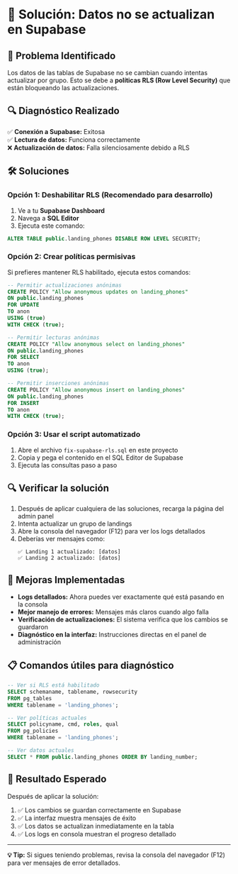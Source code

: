 # 🔧 Solución: Datos no se actualizan en Supabase

## 🚨 Problema Identificado

Los datos de las tablas de Supabase no se cambian cuando intentas actualizar por grupo. Esto se debe a **políticas RLS (Row Level Security)** que están bloqueando las actualizaciones.

## 🔍 Diagnóstico Realizado

✅ **Conexión a Supabase:** Exitosa  
✅ **Lectura de datos:** Funciona correctamente  
❌ **Actualización de datos:** Falla silenciosamente debido a RLS  

## 🛠️ Soluciones

### Opción 1: Deshabilitar RLS (Recomendado para desarrollo)

1. Ve a tu **Supabase Dashboard**
2. Navega a **SQL Editor**
3. Ejecuta este comando:

```sql
ALTER TABLE public.landing_phones DISABLE ROW LEVEL SECURITY;
```

### Opción 2: Crear políticas permisivas

Si prefieres mantener RLS habilitado, ejecuta estos comandos:

```sql
-- Permitir actualizaciones anónimas
CREATE POLICY "Allow anonymous updates on landing_phones" 
ON public.landing_phones 
FOR UPDATE 
TO anon 
USING (true) 
WITH CHECK (true);

-- Permitir lecturas anónimas
CREATE POLICY "Allow anonymous select on landing_phones" 
ON public.landing_phones 
FOR SELECT 
TO anon 
USING (true);

-- Permitir inserciones anónimas
CREATE POLICY "Allow anonymous insert on landing_phones" 
ON public.landing_phones 
FOR INSERT 
TO anon 
WITH CHECK (true);
```

### Opción 3: Usar el script automatizado

1. Abre el archivo `fix-supabase-rls.sql` en este proyecto
2. Copia y pega el contenido en el SQL Editor de Supabase
3. Ejecuta las consultas paso a paso

## 🔍 Verificar la solución

1. Después de aplicar cualquiera de las soluciones, recarga la página del admin panel
2. Intenta actualizar un grupo de landings
3. Abre la consola del navegador (F12) para ver los logs detallados
4. Deberías ver mensajes como:
   ```
   ✅ Landing 1 actualizado: [datos]
   ✅ Landing 2 actualizado: [datos]
   ```

## 🚀 Mejoras Implementadas

- **Logs detallados:** Ahora puedes ver exactamente qué está pasando en la consola
- **Mejor manejo de errores:** Mensajes más claros cuando algo falla
- **Verificación de actualizaciones:** El sistema verifica que los cambios se guardaron
- **Diagnóstico en la interfaz:** Instrucciones directas en el panel de administración

## 📋 Comandos útiles para diagnóstico

```sql
-- Ver si RLS está habilitado
SELECT schemaname, tablename, rowsecurity 
FROM pg_tables 
WHERE tablename = 'landing_phones';

-- Ver políticas actuales
SELECT policyname, cmd, roles, qual
FROM pg_policies 
WHERE tablename = 'landing_phones';

-- Ver datos actuales
SELECT * FROM public.landing_phones ORDER BY landing_number;
```

## 🎯 Resultado Esperado

Después de aplicar la solución:

1. ✅ Los cambios se guardan correctamente en Supabase
2. ✅ La interfaz muestra mensajes de éxito
3. ✅ Los datos se actualizan inmediatamente en la tabla
4. ✅ Los logs en consola muestran el progreso detallado

---

**💡 Tip:** Si sigues teniendo problemas, revisa la consola del navegador (F12) para ver mensajes de error detallados.
